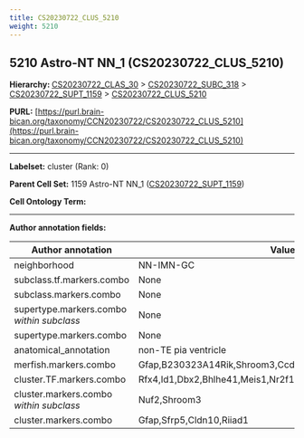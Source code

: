 ```yaml
---
title: CS20230722_CLUS_5210
weight: 5210
---
```

## 5210 Astro-NT NN_1 (CS20230722_CLUS_5210)
<b>Hierarchy: </b>
[CS20230722_CLAS_30](../CS20230722_CLAS_30) >
[CS20230722_SUBC_318](../CS20230722_SUBC_318) >
[CS20230722_SUPT_1159](../CS20230722_SUPT_1159) >
[CS20230722_CLUS_5210](../CS20230722_CLUS_5210)

**PURL:** [https://purl.brain-bican.org/taxonomy/CCN20230722/CS20230722_CLUS_5210](https://purl.brain-bican.org/taxonomy/CCN20230722/CS20230722_CLUS_5210)

---


**Labelset:** cluster (Rank: 0)

**Parent Cell Set:** 1159 Astro-NT NN_1 ([CS20230722_SUPT_1159](../CS20230722_SUPT_1159))



**Cell Ontology Term:** 

[MARKER GENES.]: #


---

[TRANSFERRED ANNOTATIONS.]: #


[AUTHOR ANNOTATION FIELDS.]: #


**Author annotation fields:**

| Author annotation | Value |
|-------------------|-------|
|neighborhood|NN-IMN-GC|
|subclass.tf.markers.combo|None|
|subclass.markers.combo|None|
|supertype.markers.combo _within subclass_|None|
|supertype.markers.combo|None|
|anatomical_annotation|non-TE pia ventricle|
|merfish.markers.combo|Gfap,B230323A14Rik,Shroom3,Ccdc3,Pdgfd,Tox,St6galnac5,Igsf1|
|cluster.TF.markers.combo|Rfx4,Id1,Dbx2,Bhlhe41,Meis1,Nr2f1|
|cluster.markers.combo _within subclass_|Nuf2,Shroom3|
|cluster.markers.combo|Gfap,Sfrp5,Cldn10,Riiad1|
